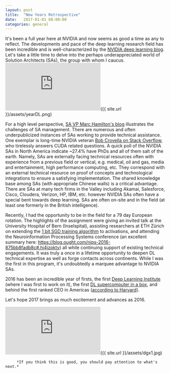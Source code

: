 ```yaml
---
layout: post
title:  "New Years Retrospective"
date:   2017-01-01 08:00:00
categories: general
---
```


It's been a full year here at NVIDIA and now seems as good a time as any to reflect.  The developments and pace of the deep learning research field has been incredible and is well-characterized by the [NVIDIA deep learning blog][nvblog].  Let's take a little time to delve into the perhaps underappreciated world of Solution Architects (SAs), the group with whom I caucus. 
![dgx]({{ site.url }}/assets/yearDL.png)

For a high level perspective, [SA VP Marc Hamilton's blog][marc] illustrates the challenges of SA management.  There are numerous and often underpublicized instances of SAs working to provide technical assistance.  One exemplar is long-time NVIDIA veteran [Bob Crovella on Stack Overflow][bobstack], who tirelessly answers CUDA related questions.  A quick poll of the NVIDIA SAs in North America indicate ~27.4% have PhDs and all of them salt of the earth.  Namely, SAs are externally facing technical resources often with experience from a previous field or vertical, e.g. medical, oil and gas, media and entertainment, high performance computing, etc.  They correspond with an external technical resource on proof of concepts and technological integrations to ensure a satisfying implementation.  The shared knowledge base among SAs (with appropriate Chinese walls) is a critical advantage.  There are SAs at many tech firms in the Valley including Akamai, Salesforce, Cisco, Cloudera, Verizon, HP, IBM, etc. however NVIDIA SAs often have a special bent towards deep learning.  SAs are often on-site and in the field (at least one formerly in the British intelligence).

Recently, I had the opportunity to be in the field for a 79 day European rotation.  The highlights of the assignment were giving an invited talk at the University Hospital of Bern (Inselspital), assisting researchers at ETH Zürich on extending the [1 bit SGD training algorithm][1bit] to activations, and attending the Neuroinformation Processing Systems conference (an excellent summary here: <https://blog.ought.com/nips-2016-875bb8fadb8c#.hj4jzpktv>) all while continuing support of existing technical engagements.  It was truly a once in a lifetime opportunity to deepen DL technical expertise as well as forge contacts across continents. While I was the first in this program, it's undoubtedly a marquee advantage to NVIDIA SAs. 

2016 has been an incredible year of firsts, the first [Deep Learning Institute][dli] (where I was first to work on it), the first [DL supercomputer in a box][dgx], and behind the first ranked CEO in Americas ([according to Harvard][hbs]).

Let's hope 2017 brings as much excitement and advances as 2016.

![dgx]({{ site.url }}/assets/dgx1.jpg)


         *If you think this is good, you should pay attention to what's next.*

[marc]: https://marchamilton.wordpress.com/
[1bit]: https://www.microsoft.com/en-us/research/wp-content/uploads/2016/02/IS140694.pdf
[dli]: http://www.nvidia.com/object/deep-learning-institute.html
[dgx]: http://www.nvidia.com/object/deep-learning-system.html
[hbs]: https://hbr.org/2016/11/the-best-performing-ceos-in-the-world
[bobstack]: http://stackoverflow.com/users/1695960/robert-crovella
[nvblog]: https://blogs.nvidia.com/blog/category/deep-learning/